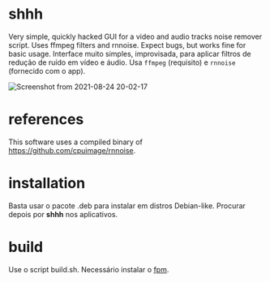 # shhh

Very simple, quickly hacked GUI for a video and audio tracks noise remover script.
Uses ffmpeg filters and rnnoise.
Expect bugs, but works fine for basic usage.
Interface muito simples, improvisada, para aplicar filtros de redução de ruído em vídeo e áudio.
Usa `ffmpeg` (requisito) e `rnnoise` (fornecido com o app).

![Screenshot from 2021-08-24 20-02-17](https://user-images.githubusercontent.com/2091971/130701015-b70e5f2f-fee4-497c-8f0b-9732ca64e482.png)


# references
This software uses a compiled binary of https://github.com/cpuimage/rnnoise.

# installation
Basta usar o pacote .deb para instalar em distros Debian-like. Procurar depois por **shhh** nos aplicativos.

# build
Use o script build.sh. Necessário instalar o [fpm](https://github.com/jordansissel/fpm).
